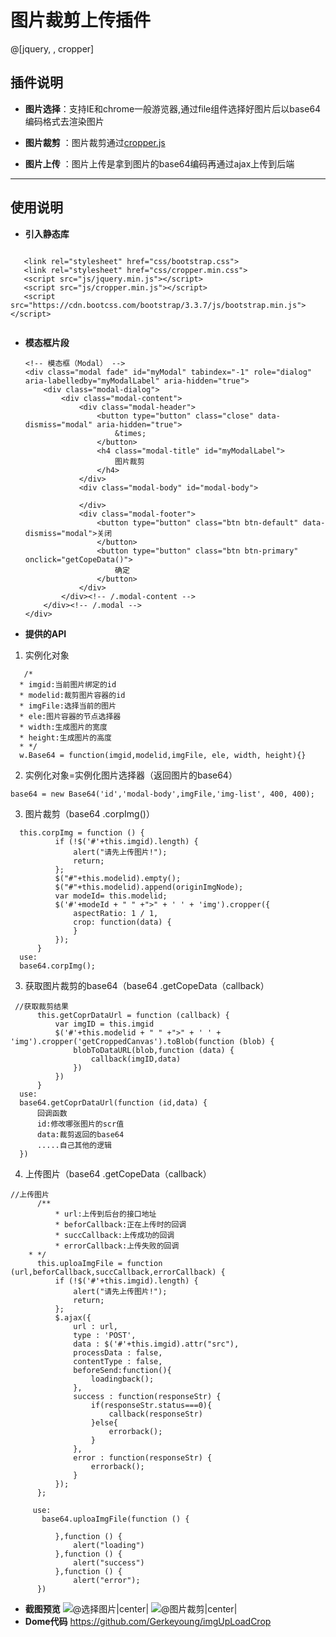 # 图片裁剪上传插件
@[jquery, , cropper]

## 插件说明
- **图片选择**：支持IE和chrome一般游览器,通过file组件选择好图片后以base64编码格式去渲染图片
 
- **图片裁剪** ：图片裁剪通过[cropper.js](https://github.com/fengyuanchen/cropper)
- **图片上传** ：图片上传是拿到图片的base64编码再通过ajax上传到后端
 


----------
## 使用说明
- **引入静态库**
 ``` vbscript-html
 
    <link rel="stylesheet" href="css/bootstrap.css">
    <link rel="stylesheet" href="css/cropper.min.css">
    <script src="js/jquery.min.js"></script>
    <script src="js/cropper.min.js"></script>
    <script src="https://cdn.bootcss.com/bootstrap/3.3.7/js/bootstrap.min.js"></script>   
    
  ```
- **模态框片段** 
    ``` vbscript-html
  <!-- 模态框（Modal） -->
    <div class="modal fade" id="myModal" tabindex="-1" role="dialog" aria-labelledby="myModalLabel" aria-hidden="true">
        <div class="modal-dialog">
            <div class="modal-content">
                <div class="modal-header">
                    <button type="button" class="close" data-dismiss="modal" aria-hidden="true">
                        &times;
                    </button>
                    <h4 class="modal-title" id="myModalLabel">
                        图片裁剪
                    </h4>
                </div>
                <div class="modal-body" id="modal-body">

                </div>
                <div class="modal-footer">
                    <button type="button" class="btn btn-default" data-dismiss="modal">关闭
                    </button>
                    <button type="button" class="btn btn-primary" onclick="getCopeData()">
                        确定
                    </button>
                </div>
            </div><!-- /.modal-content -->
        </div><!-- /.modal -->
    </div>
  ``` 
- **提供的API** 
1.	实例化对象
  ``` vbscript-html
	 /*
    * imgid:当前图片绑定的id
    * modelid:裁剪图片容器的id
    * imgFile:选择当前的图片
    * ele:图片容器的节点选择器
    * width:生成图片的宽度
    * height:生成图片的高度
    * */
    w.Base64 = function(imgid,modelid,imgFile, ele, width, height){}
   ```
 2.	实例化对象=实例化图片选择器（返回图片的base64）
  ``` vbscript-html
  base64 = new Base64('id','modal-body',imgFile,'img-list', 400, 400);
  ```
  3.	图片裁剪（base64 .corpImg()）
  ``` vbscript-html
    this.corpImg = function () {
            if (!$('#'+this.imgid).length) {
                alert("请先上传图片!");
                return;
            };
            $("#"+this.modelid).empty();
            $("#"+this.modelid).append(originImgNode);
            var modeId= this.modelid;
            $('#'+modeId + " " +">" + ' ' + 'img').cropper({
                aspectRatio: 1 / 1,
                crop: function(data) {
                }
            });
        }
    use:
    base64.corpImg();
  ```
  3. 获取图片裁剪的base64（base64 .getCopeData（callback）
  ``` vbscript-html
   //获取裁剪结果
        this.getCoprDataUrl = function (callback) {
            var imgID = this.imgid
            $('#'+this.modelid + " " +">" + ' ' + 'img').cropper('getCroppedCanvas').toBlob(function (blob) {
                blobToDataURL(blob,function (data) {
                    callback(imgID,data)
                })
            })
        }
    use:
    base64.getCoprDataUrl(function (id,data) {
        回调函数
	    id:修改哪张图片的scr值
	    data:裁剪返回的base64
	    .....自己其他的逻辑
    })
  ```
  4. 上传图片（base64 .getCopeData（callback）
  ``` vbscript-html
  //上传图片
        /**
		    * url:上传到后台的接口地址
		    * beforCallback:正在上传时的回调
		    * succCallback:上传成功的回调
		    * errorCallback:上传失败的回调
      * */
        this.uploaImgFile = function (url,beforCallback,succCallback,errorCallback) {       
            if (!$('#'+this.imgid).length) {
                alert("请先上传图片!");
                return;
            };
            $.ajax({
                url : url,
                type : 'POST',
                data : $('#'+this.imgid).attr("src"),
                processData : false,
                contentType : false,
                beforeSend:function(){
                    loadingback();
                },
                success : function(responseStr) {
                    if(responseStr.status===0){
                        callback(responseStr)
                    }else{
                        errorback();
                    }
                },
                error : function(responseStr) {
                    errorback();
                }
            });
        };
   
       use:
         base64.uploaImgFile(function () {
                
            },function () {
                alert("loading")
            },function () {
                alert("success")
            },function () {
                alert("error");
        })
  ```
  - **截图预览** 
  ![@选择图片|center|](./QQ截图20170731204931.png)
  ![@图片裁剪|center|](./1501505606971.png)
  - **Dome代码** 
  https://github.com/Gerkeyoung/imgUpLoadCrop

	  
